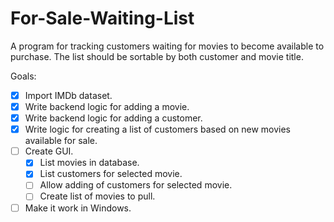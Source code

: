 # For-Sale-Waiting-List
A  program for tracking customers waiting for movies to become available to purchase. The list should be sortable by both customer and movie title.

Goals:
- [x] Import IMDb dataset.
- [x] Write backend logic for adding a movie.
- [x] Write backend logic for adding a customer.
- [x] Write logic for creating a list of customers based on new movies available for sale.
- [ ] Create GUI.
  - [x] List movies in database.
  - [x] List customers for selected movie.
  - [ ] Allow adding of customers for selected movie.
  - [ ] Create list of movies to pull.
- [ ] Make it work in Windows.
